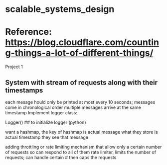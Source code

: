 # scalable_systems_design


# Reference:  https://blog.cloudflare.com/counting-things-a-lot-of-different-things/
Project 1

## System with stream of requests along with their timestamps
   each mesage hould only be printed at most every 10 seconds; messages come in chronological order
   multiple messages arrive at the same timestamp
   Implement logger class:
   
   Logger() ## to initialize logger (python)
   
   want a hashmap, the key of hashmap is actual message
   what they store is actual timestamp they see that message
   
   
   
   adding throttling or rate limiting mechanism that allow only a certain number of requests so can respond to all of them
   rate limiter, limits the number of requests; can handle certain # then caps the requests
